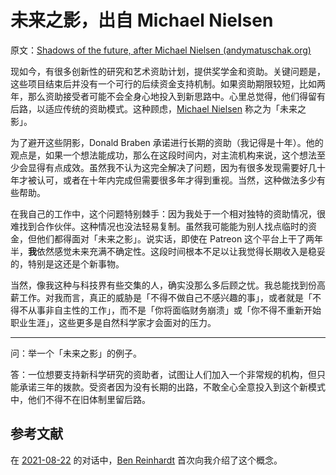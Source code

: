 # 未来之影，出自 Michael Nielsen

原文：[Shadows of the future, after Michael Nielsen (andymatuschak.org)](https://notes.andymatuschak.org/z6yQo2XrLw1uNq8weAsVKEE)

现如今，有很多创新性的研究和艺术资助计划，提供奖学金和资助。关键问题是，这些项目结束后并没有一个可行的后续资金支持机制。如果资助期限较短，比如两年，那么资助接受者可能不会全身心地投入到新思路中。心里总觉得，他们得留有后路，以适应传统的资助模式。这种顾虑，[Michael Nielsen](https://notes.andymatuschak.org/z4JuirVwUcoGL4wZ8dM6Los) 称之为「未来之影」。

为了避开这些阴影，Donald Braben 承诺进行长期的资助（我记得是十年）。他的观点是，如果一个想法能成功，那么在这段时间内，对主流机构来说，这个想法至少会显得有点成效。虽然我不认为这完全解决了问题，因为有很多发现需要好几十年才被认可，或者在十年内完成但需要很多年才得到重视。当然，这种做法多少有些帮助。

在我自己的工作中，这个问题特别棘手：因为我处于一个相对独特的资助情况，很难找到合作伙伴。这种情况也没法轻易复制。虽然我可能能为别人找点临时的资金，但他们都得面对「未来之影」。说实话，即使在 Patreon 这个平台上干了两年半，**我**依然感觉未来充满不确定性。这段时间根本不足以让我觉得长期收入是稳妥的，特别是这还是个新事物。

当然，像我这种与科技界有些交集的人，确实没那么多后顾之忧。我总能找到份高薪工作。对我而言，真正的威胁是「不得不做自己不感兴趣的事」，或者就是「不得不从事非自主性的工作」，而不是「你将面临财务崩溃」或「你不得不重新开始职业生涯」，这些更多是自然科学家才会面对的压力。

------

问：举一个「未来之影」的例子。

答：一位想要支持新科学研究的资助者，试图让人们加入一个非常规的机构，但只能承诺三年的拨款。受资者因为没有长期的出路，不敢全心全意投入到这个新模式中，他们不得不在旧体制里留后路。

## 参考文献

在 [2021-08-22](https://notes.andymatuschak.org/z94Q2sJaKnPaYRgDwcNnJ4X) 的对话中，[Ben Reinhardt](https://notes.andymatuschak.org/zD86kdW9cFKsumdbszfpAQA) 首次向我介绍了这个概念。